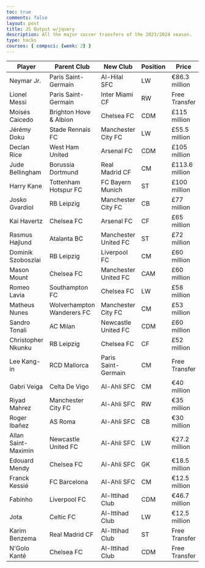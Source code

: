 ```yaml
---
toc: true
comments: false
layout: post
title: JS Output w/jquery
description: All the major soccer transfers of the 2023/2024 season.
type: hacks
courses: { compsci: {week: 2} }
---
```


<!-- Head contains information to Support the Document -->
<head>
    <!-- load jQuery and DataTables output style and scripts -->
    <link rel="stylesheet" type="text/css" href="https://cdn.datatables.net/1.13.4/css/jquery.dataTables.min.css">
    <script type="text/javascript" language="javascript" src="https://code.jquery.com/jquery-3.6.0.min.js"></script>
    <script>var define = null;</script>
    <script type="text/javascript" language="javascript" src="https://cdn.datatables.net/1.13.4/js/jquery.dataTables.min.js"></script>
</head>

<!-- Body contains the contents of the Document -->
<body>
    <table id="demo" class="table">
        <thead>
            <tr>
                <th>Player</th>
                <th>Parent Club</th>
                <th>New Club</th>
                <th>Position</th>
                <th>Price</th>
            </tr>
        </thead>
        <tbody>
            <tr>
                <td>Neymar Jr.</td>
                <td>Paris Saint-Germain</td>
                <td>Al-Hilal SFC</td>
                <td>LW</td>
                <td>€86.3 million</td>
            </tr>
            <tr>
                <td>Lionel Messi</td>
                <td>Paris Saint-Germain</td>
                <td>Inter Miami CF</td>
                <td>RW</td>
                <td>Free Transfer</td>
            </tr>
            <tr>
                <td>Moisés Caicedo</td>
                <td>Brighton Hove & Albion</td>
                <td>Chelsea FC</td>
                <td>CDM</td>
                <td>£115 million</td>
            </tr>
            <tr>
                <td>Jérémy Doku</td>
                <td>Stade Rennais FC</td>
                <td>Manchester City FC</td>
                <td>LW</td>
                <td>£55.5 million</td>
            </tr>
            <tr>
                <td>Declan Rice</td>
                <td>West Ham United</td>
                <td>Arsenal FC</td>
                <td>CDM</td>
                <td>£105 million</td>
            </tr>
            <tr>
                <td>Jude Bellingham</td>
                <td>Borussia Dortmund</td>
                <td>Real Madrid CF</td>
                <td>CM</td>
                <td>£113.6 million</td>
            </tr>
            <tr>
                <td>Harry Kane</td>
                <td>Tottenham Hotspur FC</td>
                <td>FC Bayern Munich</td>
                <td>ST</td>
                <td>£100 million</td>
            </tr>
            <tr>
                <td>Josko Gvardiol</td>
                <td>RB Leipzig</td>
                <td>Manchester City FC</td>
                <td>CB</td>
                <td>£77 million</td>
            </tr>
            <tr>
                <td>Kai Havertz</td>
                <td>Chelsea FC</td>
                <td>Arsenal FC</td>
                <td>CF</td>
                <td>£65 million</td>
            </tr>
            <tr>
                <td>Rasmus Højlund</td>
                <td>Atalanta BC</td>
                <td>Manchester United FC</td>
                <td>ST</td>
                <td>£72 million</td>
            </tr>
            <tr>
                <td>Dominik Szoboszlai</td>
                <td>RB Leipzig</td>
                <td>Liverpool FC</td>
                <td>CM</td>
                <td>£60 million</td>
            </tr>
            <tr>
                <td>Mason Mount</td>
                <td>Chelsea FC</td>
                <td>Manchester United FC</td>
                <td>CAM</td>
                <td>£60 million</td>
            </tr>
            <tr>
                <td>Romeo Lavia</td>
                <td>Southampton FC</td>
                <td>Chelsea FC</td>
                <td>LW</td>
                <td>£58 million</td>
            </tr>
            <tr>
                <td>Matheus Nunes</td>
                <td>Wolverhampton Wanderers FC</td>
                <td>Manchester City FC</td>
                <td>CM</td>
                <td>£53 million</td>
            </tr>
            <tr>
                <td>Sandro Tonali</td>
                <td>AC Milan</td>
                <td>Newcastle United FC</td>
                <td>CDM</td>
                <td>£60 million</td>
            </tr>
            <tr>
                <td>Christopher Nkunku</td>
                <td>RB Leipzig</td>
                <td>Chelsea FC</td>
                <td>CF</td>
                <td>£52 million</td>
            </tr>
            <tr>
                <td>Lee Kang-in</td>
                <td>RCD Mallorca</td>
                <td>Paris Saint-Germain</td>
                <td>CM</td>
                <td>Free Transfer</td>
            </tr>
            <tr>
                <td>Gabri Veiga</td>
                <td>Celta De Vigo</td>
                <td>Al-Ahli SFC</td>
                <td>CM</td>
                <td>€40 million</td>
            </tr>
            <tr>
                <td>Riyad Mahrez</td>
                <td>Manchester City FC</td>
                <td>Al-Ahli SFC</td>
                <td>RW</td>
                <td>€35 million</td>
            </tr>
            <tr>
                <td>Roger Ibañez</td>
                <td>AS Roma</td>
                <td>Al-Ahli SFC</td>
                <td>CB</td>
                <td>€30 million</td>
            </tr>
            <tr>
                <td>Allan Saint-Maximin</td>
                <td>Newcastle United FC</td>
                <td>Al-Ahli SFC</td>
                <td>LW</td>
                <td>€27.2 million</td>
            </tr>
            <tr>
                <td>Edouard Mendy</td>
                <td>Chelsea FC</td>
                <td>Al-Ahli SFC</td>
                <td>GK</td>
                <td>€18.5 million</td>
            </tr>
            <tr>
                <td>Franck Kessié</td>
                <td>FC Barcelona</td>
                <td>Al-Ahli SFC</td>
                <td>CM</td>
                <td>€12.5 million</td>
            </tr>
            <tr>
                <td>Fabinho</td>
                <td>Liverpool FC</td>
                <td>Al-Ittihad Club</td>
                <td>CDM</td>
                <td>€46.7 million</td>
            </tr>
            <tr>
                <td>Jota</td>
                <td>Celtic FC</td>
                <td>Al-Ittihad Club</td>
                <td>LW</td>
                <td>€12.5 million</td>
            </tr>
            <tr>
                <td>Karim Benzema</td>
                <td>Real Madrid CF</td>
                <td>Al-Ittihad Club</td>
                <td>ST</td>
                <td>Free Transfer</td>
            </tr>
            <tr>
                <td>N'Golo Kanté</td>
                <td>Chelsea FC</td>
                <td>Al-Ittihad Club</td>
                <td>CDM</td>
                <td>Free Transfer</td>
            </tr>
        </tbody>
    </table>
</body>

<!-- Script is used to embed executable code -->
<script>
    $("#demo").DataTable();
</script>
